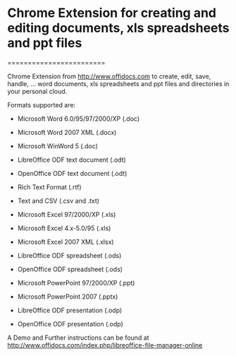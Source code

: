 # Chrome Extension for creating and editing documents, xls spreadsheets and ppt files
========================

Chrome Extension from http://www.offidocs.com to create, edit, save, handle, ... word documents, xls spreadsheets and ppt files and directories in your personal cloud.

Formats supported are:

- Microsoft Word 6.0/95/97/2000/XP (.doc)

- Microsoft Word 2007 XML (.docx)

- Microsoft WinWord 5 (.doc)

- LibreOffice ODF text document (.odt)

- OpenOffice ODF text document (.odt)

- Rich Text Format (.rtf)

- Text and CSV (.csv and .txt)

- Microsoft Excel 97/2000/XP (.xls)

- Microsoft Excel 4.x-5.0/95 (.xls)

- Microsoft Excel 2007 XML (.xlsx)

- LibreOffice ODF spreadsheet (.ods)

- OpenOffice ODF spreadsheet (.ods)

- Microsoft PowerPoint 97/2000/XP (.ppt)

- Microsoft PowerPoint 2007 (.pptx)

- LibreOffice ODF presentation (.odp)

- OpenOffice ODF presentation (.odp)


A Demo and Further instructions can be found at http://www.offidocs.com/index.php/libreoffice-file-manager-online

